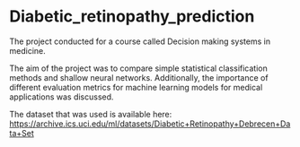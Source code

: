 # Diabetic_retinopathy_prediction
The project conducted for a course called Decision making systems in medicine.

 The aim of the project was to compare simple statistical classification methods and shallow neural networks. Additionally, the importance of different evaluation metrics for machine learning models for medical applications was discussed.
 
 The dataset that was used is available here: https://archive.ics.uci.edu/ml/datasets/Diabetic+Retinopathy+Debrecen+Data+Set
